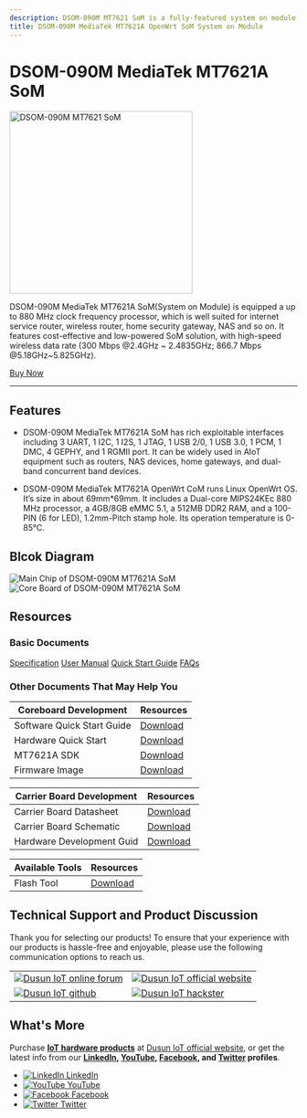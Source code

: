 ```yaml
---
description: DSOM-090M MT7621 SoM is a fully-featured system on module well-suited for industrial and embedded applications. It can be employed for software development or for manufacturing small to medium-sized products in large volumes. The carrier board features standard interfaces and popular industrial interfaces such as PCM, UART, and SPI.
title: DSOM-090M MediaTek MT7621A OpenWrt SoM System on Module
---
```


# DSOM-090M MediaTek MT7621A SoM  

<div style={{ display: 'flex', justifyContent: 'center' }}>
  <img src="https://www.dusuniot.com/wp-content/uploads/2023/07/dsom-090m.jpg.webp" alt="DSOM-090M MT7621 SoM" width="320" height="320" style={{ marginBottom: '20px' }} />
</div>

DSOM-090M MediaTek MT7621A SoM(System on Module) is equipped a up to 880 MHz clock frequency processor, which is well suited for internet service router, wireless router, home security gateway, NAS and so on. It features cost-effective and low-powered SoM solution, with high-speed wireless data rate (300 Mbps @2.4GHz ~ 2.4835GHz; 866.7 Mbps @5.18GHz~5.825GHz).

<div style={{ display: 'flex', justifyContent: 'center' }}>
  <a href="https://www.dusuniot.com/product/dsom-090m-mediatek-mt7621-system-on-module/" style={{ display: 'inline-block', backgroundColor: '#F6940B', color: '#ffffff', padding: '10px 20px', textDecoration: 'none', borderRadius: '4px' }}>Buy Now</a>
</div>

***
 
## Features  
- DSOM-090M MediaTek MT7621A SoM has rich exploitable interfaces including 3 UART, 1 I2C, 1 I2S, 1 JTAG, 1 USB 2/0, 1 USB 3.0, 1 PCM, 1 DMC, 4 GEPHY, and 1 RGMII port. It can be widely used in AIoT equipment such as routers, NAS devices, home gateways, and dual-band concurrent band devices.

- DSOM-090M MediaTek MT7621A OpenWrt CoM runs Linux OpenWrt OS. It’s size in about 69mm*69mm. It includes a Dual-core MIPS24KEc 880 MHz processor, a 4GB/8GB eMMC 5.1, a 512MB DDR2 RAM, and a 100-PIN (6 for LED), 1.2mm-Pitch stamp hole. Its operation temperature is 0-85°C.   
 
## Blcok Diagram  

<div style={{ display: 'flex', justifyContent: 'center' }}>
  <img src="https://www.dusuniot.com/wp-content/uploads/2022/10/0001-1024x593.png.webp" alt="Main Chip of DSOM-090M MT7621A SoM" style={{ maxWidth: '50%', height: 'auto', marginRight: '10px' }} />
  <img src="https://www.dusuniot.com/wp-content/uploads/2022/10/360bc50d612731f30dfd21100f3699d.png.webp" alt="Core Board of DSOM-090M MT7621A SoM" style={{ maxWidth: '50%', height: 'auto', marginLeft: '10px' }} />
</div>

## Resources
### Basic Documents  

<div class="custom-links">
  <a href="https://wiki.dusuniot.com/system_on_modules/mt7621-som/specification">Specification</a>
  <a href="https://wiki.dusuniot.com/system_on_modules/mt7621-som/user-manual">User Manual</a>
  <a href="https://wiki.dusuniot.com/system_on_modules/mt7621-som/quick-start-guide">Quick Start Guide</a>
  <a href="https://wiki.dusuniot.com/system_on_modules/mt7621-som/faqs">FAQs</a> 
</div>

### Other Documents That May Help You  

| Coreboard Development | Resources |
|-----|-----|
| Software Quick Start Guide | [Download](https://drive.google.com/file/d/1lA1SfLAfkJ2NgD9dv2vl2NKjYwpIgVBA/view) |
| Hardware Quick Start | [Download](https://drive.google.com/drive/folders/1KrGvl5JbOQ4E4TsFjx6ayJRH5tBhcNQj) |
| MT7621A SDK | [Download](https://drive.google.com/file/d/1m8Fjl_NfXq15rmPuTXJ1xFIg-5ByTZNM/view) |
| Firmware Image | [Download](https://drive.google.com/file/d/1GOs33b46BZ7MdBUgf4CAhxg2TpncxiMa/view) |

| Carrier Board Development | Resources |
|-----|-----|
| Carrier Board Datasheet | [Download](https://drive.google.com/drive/folders/10rR6Qky3lcfO-UqU1o7S_84SQ00ho4Np) |
| Carrier Board Schematic | [Download](https://drive.google.com/file/d/1hm5s8kQ8HPkyQtWNVOv48PkzfYJVA18p/view) |
| Hardware Development Guid | [Download](https://drive.google.com/file/d/13cuOhKy5gbw8p3ELWJ4tRUYF5XrB_mNy/view) |

| Available Tools | Resources |
|-----|-----|
| Flash Tool | [Download](https://drive.google.com/file/d/1mn0I_zx5Nm5TjAWFV1NpNv1ZS10Muv1v/view) |


## Technical Support and Product Discussion

Thank you for selecting our products! To ensure that your experience with our products is hassle-free and enjoyable, please use the following communication options to reach us.   

<table>
  <tr>
    <td>
      <a href="https://community.dusuniot.com/"><img src="https://www.dusuniot.com/wp-content/uploads/2023/10/dusun-iot-online-forum.png" alt="Dusun IoT online forum" style={{ maxWidth: '100%', height: 'auto' }}/></a>
    </td>
    <td>
      <a href="https://www.dusuniot.com/"><img src="https://www.dusuniot.com/wp-content/uploads/2023/10/dusun-iot-official-website.png" alt="Dusun IoT official website" style={{ maxWidth: '100%', height: 'auto' }}/></a>
    </td>
  </tr>
  <tr>
    <td>
      <a href="https://github.com/dusun001/wiki"><img src="https://www.dusuniot.com/wp-content/uploads/2023/10/dusun-iot-github.png" alt="Dusun IoT github" style={{ maxWidth: '100%', height: 'auto' }}/></a>
    </td>
    <td>
      <a href="https://www.hackster.io/dusun-iot/"><img src="https://www.dusuniot.com/wp-content/uploads/2023/10/dusun-iot-hackster.png" alt="Dusun IoT hackster" style={{ maxWidth: '100%', height: 'auto' }}/></a>
    </td>
  </tr>
</table>

## What's More
Purchase **[IoT hardware products](https://www.dusuniot.com/shop/)** at [Dusun IoT official website](https://www.dusuniot.com/), or get the latest info from our **[LinkedIn](https://www.linkedin.com/company/dusun-electron-ltd/), [YouTube](https://www.youtube.com/channel/UCyb4PpqVgvKgC9KpkByZaaQ), [Facebook](https://www.facebook.com/DUSUN-IoT-101398069457701), and [Twitter](https://twitter.com/Dusunelectron) profiles**. 

<ul class="social-media-list">
  <li class="social-media-list-item">
    <a href="https://www.linkedin.com/company/dusun-electron-ltd/">
      <img src="https://www.dusuniot.com/wp-content/uploads/2023/10/dusun-iot-linkedin.png" alt="LinkedIn"/>
      LinkedIn
    </a>
  </li>
  <li class="social-media-list-item">
    <a href="https://www.youtube.com/channel/UCyb4PpqVgvKgC9KpkByZaaQ">
      <img src="https://www.dusuniot.com/wp-content/uploads/2023/10/dusun-iot-youtube.png" alt="YouTube"/>
      YouTube
    </a>
  </li>
  <li class="social-media-list-item">
    <a href="https://www.facebook.com/DUSUN-IoT-101398069457701">
      <img src="https://www.dusuniot.com/wp-content/uploads/2023/10/dusun-iot-facebook.png" alt="Facebook"/>
      Facebook
    </a>
  </li>
  <li class="social-media-list-item">
    <a href="https://twitter.com/Dusunelectron">
      <img src="https://www.dusuniot.com/wp-content/uploads/2023/10/dusun-iot-twitter.png" alt="Twitter"/>
      Twitter
    </a>
  </li>
</ul>

